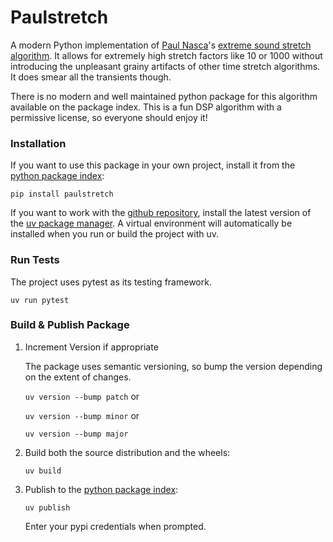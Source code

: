 # Paulstretch

A modern Python implementation of [Paul Nasca](https://github.com/paulnasca)'s [extreme sound stretch algorithm](https://www.paulnasca.com/algorithms-created-by-me#h.4c6i2abbt3xk). It allows for extremely high stretch factors like 10 or 1000 without introducing the unpleasant grainy artifacts of other time stretch algorithms. It does smear all the transients though.

There is no modern and well maintained python package for this algorithm available on the package index. This is a fun DSP algorithm with a permissive license, so everyone should enjoy it!

### Installation

If you want to use this package in your own project, install it from the [python package index](https://pypi.org/project/paulstretch/):

`pip install paulstretch`

If you want to work with the [github repository](https://github.com/MoritzSchaller/paulstretch/), install the latest version of the [uv package manager](https://docs.astral.sh/uv/). A virtual environment will automatically be installed when you run or build the project with uv.

### Run Tests

The project uses pytest as its testing framework. 

`uv run pytest`

### Build & Publish Package

1. Increment Version if appropriate

    The package uses semantic versioning, so bump the version depending on the extent of changes.

    `uv version --bump patch` or 

    `uv version --bump minor` or 

    `uv version --bump major`


2. Build both the source distribution and the wheels:

    `uv build`


3. Publish to the [python package index](https://pypi.org):

    `uv publish`

    Enter your pypi credentials when prompted.
